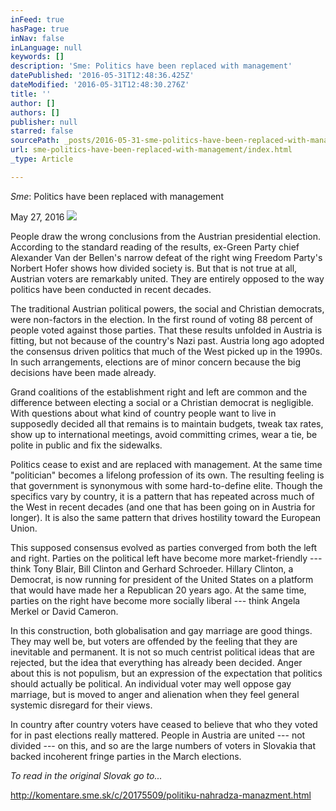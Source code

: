 ```yaml
---
inFeed: true
hasPage: true
inNav: false
inLanguage: null
keywords: []
description: 'Sme: Politics have been replaced with management'
datePublished: '2016-05-31T12:48:36.425Z'
dateModified: '2016-05-31T12:48:30.276Z'
title: ''
author: []
authors: []
publisher: null
starred: false
sourcePath: _posts/2016-05-31-sme-politics-have-been-replaced-with-management.md
url: sme-politics-have-been-replaced-with-management/index.html
_type: Article

---
```

_Sme_: Politics have been replaced with management

May 27, 2016
![](https://the-grid-user-content.s3-us-west-2.amazonaws.com/95cedbbb-6b18-4bcf-80ad-18d7ea295c00.jpg)

People draw the wrong conclusions from the Austrian presidential election. According to the standard reading of the results, ex-Green Party chief Alexander Van der Bellen's narrow defeat of the right wing Freedom Party's Norbert Hofer shows how divided society is. But that is not true at all, Austrian voters are remarkably united. They are entirely opposed to the way politics have been conducted in recent decades. 

The traditional Austrian political powers, the social and Christian democrats, were non-factors in the election. In the first round of voting 88 percent of people voted against those parties. That these results unfolded in Austria is fitting, but not because of the country's Nazi past. Austria long ago adopted the consensus driven politics that much of the West picked up in the 1990s. In such arrangements, elections are of minor concern because the big decisions have been made already. 

Grand coalitions of the establishment right and left are common and the difference between electing a social or a Christian democrat is negligible. With questions about what kind of country people want to live in supposedly decided all that remains is to maintain budgets, tweak tax rates, show up to international meetings, avoid committing crimes, wear a tie, be polite in public and fix the sidewalks. 

Politics cease to exist and are replaced with management. At the same time "politician" becomes a lifelong profession of its own. The resulting feeling is that government is synonymous with some hard-to-define elite. Though the specifics vary by country, it is a pattern that has repeated across much of the West in recent decades (and one that has been going on in Austria for longer). It is also the same pattern that drives hostility toward the European Union. 

This supposed consensus evolved as parties converged from both the left and right. Parties on the political left have become more market-friendly --- think Tony Blair, Bill Clinton and Gerhard Schroeder. Hillary Clinton, a Democrat, is now running for president of the United States on a platform that would have made her a Republican 20 years ago. At the same time, parties on the right have become more socially liberal --- think Angela Merkel or David Cameron. 

In this construction, both globalisation and gay marriage are good things. They may well be, but voters are offended by the feeling that they are inevitable and permanent. It is not so much centrist political ideas that are rejected, but the idea that everything has already been decided. Anger about this is not populism, but an expression of the expectation that politics should actually be political. An individual voter may well oppose gay marriage, but is moved to anger and alienation when they feel general systemic disregard for their views. 

In country after country voters have ceased to believe that who they voted for in past elections really mattered. People in Austria are united --- not divided --- on this, and so are the large numbers of voters in Slovakia that backed incoherent fringe parties in the March elections.

_To read in the original Slovak go to..._

http://komentare.sme.sk/c/20175509/politiku-nahradza-manazment.html